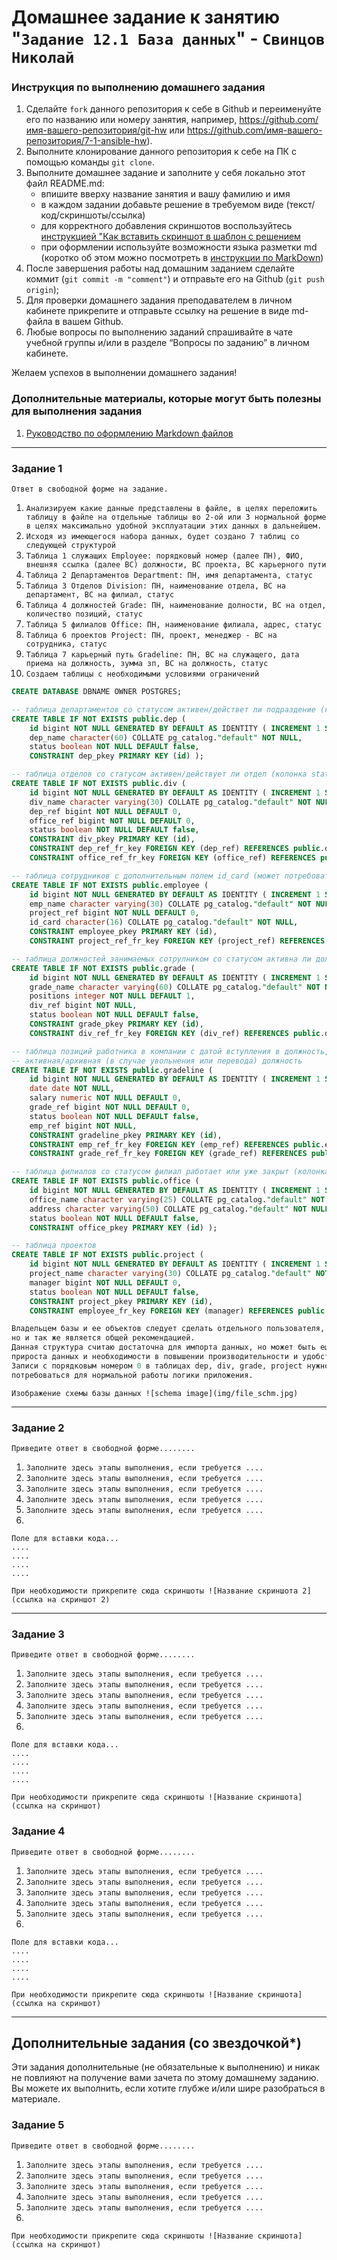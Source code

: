# Домашнее задание к занятию "`Задание 12.1 База данных`" - `Свинцов Николай`


### Инструкция по выполнению домашнего задания

   1. Сделайте `fork` данного репозитория к себе в Github и переименуйте его по названию или номеру занятия, например, https://github.com/имя-вашего-репозитория/git-hw или  https://github.com/имя-вашего-репозитория/7-1-ansible-hw).
   2. Выполните клонирование данного репозитория к себе на ПК с помощью команды `git clone`.
   3. Выполните домашнее задание и заполните у себя локально этот файл README.md:
      - впишите вверху название занятия и вашу фамилию и имя
      - в каждом задании добавьте решение в требуемом виде (текст/код/скриншоты/ссылка)
      - для корректного добавления скриншотов воспользуйтесь [инструкцией "Как вставить скриншот в шаблон с решением](https://github.com/netology-code/sys-pattern-homework/blob/main/screen-instruction.md)
      - при оформлении используйте возможности языка разметки md (коротко об этом можно посмотреть в [инструкции  по MarkDown](https://github.com/netology-code/sys-pattern-homework/blob/main/md-instruction.md))
   4. После завершения работы над домашним заданием сделайте коммит (`git commit -m "comment"`) и отправьте его на Github (`git push origin`);
   5. Для проверки домашнего задания преподавателем в личном кабинете прикрепите и отправьте ссылку на решение в виде md-файла в вашем Github.
   6. Любые вопросы по выполнению заданий спрашивайте в чате учебной группы и/или в разделе “Вопросы по заданию” в личном кабинете.
   
Желаем успехов в выполнении домашнего задания!
   
### Дополнительные материалы, которые могут быть полезны для выполнения задания

1. [Руководство по оформлению Markdown файлов](https://gist.github.com/Jekins/2bf2d0638163f1294637#Code)

---

### Задание 1

`Ответ в свободной форме на задание.`

1. `Анализируем какие данные представлены в файле, в целях переложить таблицу в файле на отдельные таблицы во 2-ой или 3 нормальной форме в целях максимально удобной эксплуатации этих данных в дальнейшем.`
2. `Исходя из имеющегося набора данных, будет создано 7 таблиц со следующей структурой`
3. `Таблица 1 служащих Employee: порядковый номер (далее ПН), ФИО, внешняя ссылка (далее ВС) должности, ВС проекта, ВС карьерного пути`
4. `Таблица 2 Департаментов Department: ПН, имя департамента, статус`
5. `Таблица 3 Отделов Division: ПН, наименование отдела, ВС на департамент, ВС на филиал, статус`
6. `Таблица 4 должностей Grade: ПН, наименование долности, ВС на отдел, количество позиций, статус`
7. `Таблица 5 филиалов Office: ПН, наименование филиала, адрес, статус`
8. `Таблица 6 проектов Project: ПН, проект, менеджер - ВС на сотрудника, статус`
9. `Таблица 7 карьерный путь Gradeline: ПН, ВС на служащего, дата приема на должность, зумма зп, ВС на должность, статус`
10. `Создаем таблицы с необходимыми условиями ограничений`

```sql
CREATE DATABASE DBNAME OWNER POSTGRES;

-- таблица департаментов со статусом активен/действет ли подраздение (колонка status)
CREATE TABLE IF NOT EXISTS public.dep (
    id bigint NOT NULL GENERATED BY DEFAULT AS IDENTITY ( INCREMENT 1 START 1 MINVALUE 0 MAXVALUE 9223372036854775807 CACHE 1),
    dep_name character(60) COLLATE pg_catalog."default" NOT NULL,
    status boolean NOT NULL DEFAULT false,
    CONSTRAINT dep_pkey PRIMARY KEY (id) );

-- таблица отделов со статусом активен/действует ли отдел (колонка status) 
CREATE TABLE IF NOT EXISTS public.div (
    id bigint NOT NULL GENERATED BY DEFAULT AS IDENTITY ( INCREMENT 1 START 1 MINVALUE 0 MAXVALUE 9223372036854775807 CACHE 1),
    div_name character varying(30) COLLATE pg_catalog."default" NOT NULL,
    dep_ref bigint NOT NULL DEFAULT 0,
    office_ref bigint NOT NULL DEFAULT 0,
    status boolean NOT NULL DEFAULT false,
    CONSTRAINT div_pkey PRIMARY KEY (id),
    CONSTRAINT dep_ref_fr_key FOREIGN KEY (dep_ref) REFERENCES public.dep (id) MATCH SIMPLE ON UPDATE NO ACTION ON DELETE RESTRICT,
    CONSTRAINT office_ref_fr_key FOREIGN KEY (office_ref) REFERENCES public.office (id) MATCH SIMPLE ON UPDATE NO ACTION ON DELETE SET NULL );

-- таблица сотрудников с дополнительным полем id_card (может потребоваться в виду появления сотрудников являющихся полной теской другим сотрудникам) 
CREATE TABLE IF NOT EXISTS public.employee (
    id bigint NOT NULL GENERATED BY DEFAULT AS IDENTITY ( INCREMENT 1 START 1 MINVALUE 0 MAXVALUE 9223372036854775807 CACHE 1),
    emp_name character varying(30) COLLATE pg_catalog."default" NOT NULL,
    project_ref bigint NOT NULL DEFAULT 0,
    id_card character(16) COLLATE pg_catalog."default" NOT NULL,
    CONSTRAINT employee_pkey PRIMARY KEY (id),
    CONSTRAINT project_ref_fr_key FOREIGN KEY (project_ref) REFERENCES public.project (id) MATCH SIMPLE ON UPDATE NO ACTION ON DELETE SET DEFAULT );

-- таблица должностей занимаемых сотрулником со статусом активна ли должность (колонка status) и полем positions (указанием сколько таких позиций есть в данном отделе, если требуется)
CREATE TABLE IF NOT EXISTS public.grade (
    id bigint NOT NULL GENERATED BY DEFAULT AS IDENTITY ( INCREMENT 1 START 1 MINVALUE 0 MAXVALUE 9223372036854775807 CACHE 1),
    grade_name character varying(60) COLLATE pg_catalog."default" NOT NULL,
    positions integer NOT NULL DEFAULT 1,
    div_ref bigint NOT NULL,
    status boolean NOT NULL DEFAULT false,
    CONSTRAINT grade_pkey PRIMARY KEY (id),
    CONSTRAINT div_ref_fr_key FOREIGN KEY (div_ref) REFERENCES public.div (id) MATCH SIMPLE ON UPDATE NO ACTION ON DELETE RESTRICT );

-- таблица позиций работника в компании с датой вступления в должность, окладом и статусом (колонка status)
-- активная/архивная (в случае увольнения или перевода) должность
CREATE TABLE IF NOT EXISTS public.gradeline (
    id bigint NOT NULL GENERATED BY DEFAULT AS IDENTITY ( INCREMENT 1 START 0 MINVALUE 0 MAXVALUE 9223372036854775807 CACHE 1),
    date date NOT NULL,
    salary numeric NOT NULL DEFAULT 0,
    grade_ref bigint NOT NULL DEFAULT 0,
    status boolean NOT NULL DEFAULT false,
    emp_ref bigint NOT NULL,
    CONSTRAINT gradeline_pkey PRIMARY KEY (id),
    CONSTRAINT emp_ref_fr_key FOREIGN KEY (emp_ref) REFERENCES public.employee (id) MATCH SIMPLE ON UPDATE NO ACTION ON DELETE RESTRICT,
    CONSTRAINT grade_ref_fr_key FOREIGN KEY (grade_ref) REFERENCES public.grade (id) MATCH SIMPLE ON UPDATE NO ACTION ON DELETE RESTRICT );

-- таблица филиалов со статусом филиал работает или уже закрыт (колонка status)
CREATE TABLE IF NOT EXISTS public.office (
    id bigint NOT NULL GENERATED BY DEFAULT AS IDENTITY ( INCREMENT 1 START 4 MINVALUE 0 MAXVALUE 9223372036854775807 CACHE 1),
    office_name character varying(25) COLLATE pg_catalog."default" NOT NULL,
    address character varying(50) COLLATE pg_catalog."default" NOT NULL,
    status boolean NOT NULL DEFAULT false,
    CONSTRAINT office_pkey PRIMARY KEY (id) );

-- таблица проектов
CREATE TABLE IF NOT EXISTS public.project (
    id bigint NOT NULL GENERATED BY DEFAULT AS IDENTITY ( INCREMENT 1 START 1 MINVALUE 0 MAXVALUE 9223372036854775807 CACHE 1),
    project_name character varying(30) COLLATE pg_catalog."default" NOT NULL,
    manager bigint NOT NULL DEFAULT 0,
    status boolean NOT NULL DEFAULT false,
    CONSTRAINT project_pkey PRIMARY KEY (id),
    CONSTRAINT employee_fr_key FOREIGN KEY (manager) REFERENCES public.employee (id) MATCH SIMPLE ON UPDATE NO ACTION ON DELETE SET DEFAULT );

Владельцем базы и ее объектов следует сделать отдельного пользователя, но эта часть уже относится к своЙству удобства обслуживания и эксплуатации, 
но и так же является общей рекомендацией.
Данная структура считаю достаточна для импорта данных, но может быть еще с оптимизирована в целях повышения эффективности использования в случае 
прироста данных и необходимости в повышении производительности и удобства эксплуатации.
Записи с порядковым номером 0 в таблицах dep, div, grade, project нужно сделать с полем 'none' как пустые записи, исхожу из того что это может 
потребоваться для нормальной работы логики приложения.
```

`Изображение схемы базы данных
![schema image](img/file_schm.jpg)`


---

### Задание 2

`Приведите ответ в свободной форме........`

1. `Заполните здесь этапы выполнения, если требуется ....`
2. `Заполните здесь этапы выполнения, если требуется ....`
3. `Заполните здесь этапы выполнения, если требуется ....`
4. `Заполните здесь этапы выполнения, если требуется ....`
5. `Заполните здесь этапы выполнения, если требуется ....`
6. 

```
Поле для вставки кода...
....
....
....
....
```

`При необходимости прикрепитe сюда скриншоты
![Название скриншота 2](ссылка на скриншот 2)`


---

### Задание 3

`Приведите ответ в свободной форме........`

1. `Заполните здесь этапы выполнения, если требуется ....`
2. `Заполните здесь этапы выполнения, если требуется ....`
3. `Заполните здесь этапы выполнения, если требуется ....`
4. `Заполните здесь этапы выполнения, если требуется ....`
5. `Заполните здесь этапы выполнения, если требуется ....`
6. 

```
Поле для вставки кода...
....
....
....
....
```

`При необходимости прикрепитe сюда скриншоты
![Название скриншота](ссылка на скриншот)`

### Задание 4

`Приведите ответ в свободной форме........`

1. `Заполните здесь этапы выполнения, если требуется ....`
2. `Заполните здесь этапы выполнения, если требуется ....`
3. `Заполните здесь этапы выполнения, если требуется ....`
4. `Заполните здесь этапы выполнения, если требуется ....`
5. `Заполните здесь этапы выполнения, если требуется ....`
6. 

```
Поле для вставки кода...
....
....
....
....
```

`При необходимости прикрепитe сюда скриншоты
![Название скриншота](ссылка на скриншот)`

---
## Дополнительные задания (со звездочкой*)

Эти задания дополнительные (не обязательные к выполнению) и никак не повлияют на получение вами зачета по этому домашнему заданию. Вы можете их выполнить, если хотите глубже и/или шире разобраться в материале.

### Задание 5

`Приведите ответ в свободной форме........`

1. `Заполните здесь этапы выполнения, если требуется ....`
2. `Заполните здесь этапы выполнения, если требуется ....`
3. `Заполните здесь этапы выполнения, если требуется ....`
4. `Заполните здесь этапы выполнения, если требуется ....`
5. `Заполните здесь этапы выполнения, если требуется ....`
6. 

`При необходимости прикрепитe сюда скриншоты
![Название скриншота](ссылка на скриншот)`
